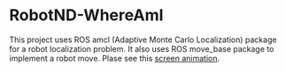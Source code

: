 # RobotND-WhereAmI

This project uses ROS amcl (Adaptive Monte Carlo Localization) package for a robot localization problem.
It also uses ROS move_base package to implement a robot move. Plase see this
[screen animation](https://drive.google.com/file/d/1MWK_HzjFOM8zax4BueuzpNDKP5VAOFFZ/view?usp=sharing).

